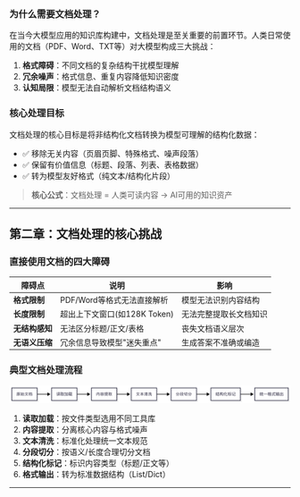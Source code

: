 ### 为什么需要文档处理？
在当今大模型应用的知识库构建中，文档处理是至关重要的前置环节。人类日常使用的文档（PDF、Word、TXT等）对大模型构成三大挑战：

1. **格式障碍**：不同文档的复杂结构干扰模型理解
2. **冗余噪声**：格式信息、重复内容降低知识密度
3. **认知局限**：模型无法自动解析文档结构语义

### 核心处理目标
文档处理的核心目标是将非结构化文档转换为模型可理解的结构化数据：
- ✅ 移除无关内容（页眉页脚、特殊格式、噪声段落）
- ✅ 保留有价值信息（标题、段落、列表、表格数据）
- ✅ 转为模型友好格式（纯文本/结构化片段）

> **核心公式**：文档处理 = 人类可读内容 → AI可用的知识资产

---

## 第二章：文档处理的核心挑战

### 直接使用文档的四大障碍
| 障碍点 | 说明 | 影响 |
|-------|------|------|
| **格式限制** | PDF/Word等格式无法直接解析 | 模型无法识别内容结构 |
| **长度限制** | 超出上下文窗口(如128K Token) | 无法完整提取长文档知识 |
| **无结构感知** | 无法区分标题/正文/表格 | 丧失文档语义层次 |
| **无语义压缩** | 冗余信息导致模型"迷失重点" | 生成答案不准确或编造 |

### 典型文档处理流程
<img src='image/1.1.png' width=800px>

1. **读取加载**：按文件类型选用不同工具库
2. **内容提取**：分离核心内容与格式噪声
3. **文本清洗**：标准化处理统一文本规范
4. **分段切分**：按语义/长度合理切分文档
5. **结构化标记**：标识内容类型（标题/正文等）
6. **格式输出**：转为标准数据结构（List/Dict）

---